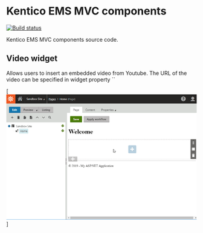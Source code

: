 # Kentico EMS MVC components

[![Build status](https://ci.appveyor.com/api/projects/status/mjjcebk97lpvi998?svg=true)](https://ci.appveyor.com/project/kentico/ems-mvc-components)

Kentico EMS MVC components source code.

## Video widget

Allows users to insert an embedded video from Youtube. The URL of the video can be specified in widget property ``

[![Video widget](/Kentico.Widget.Video/VideoWidget.gif)]
